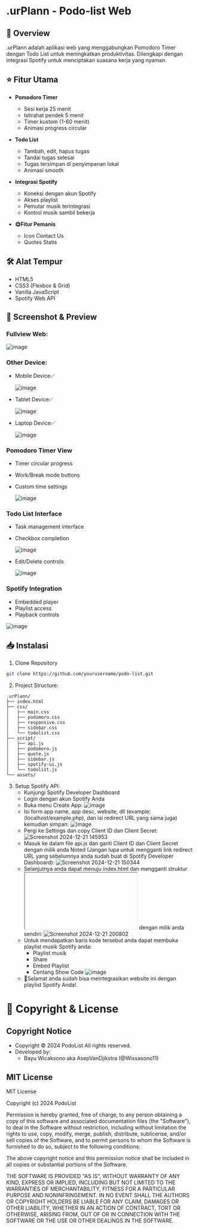 # .urPlann - Podo-list Web 

## 📝 Overview
.urPlann adalah aplikasi web yang menggabungkan Pomodoro Timer dengan Todo List untuk meningkatkan produktivitas. Dilengkapi dengan integrasi Spotify untuk menciptakan suasana kerja yang nyaman.

## ⭐ Fitur Utama
- **Pomodoro Timer**
  - Sesi kerja 25 menit
  - Istirahat pendek 5 menit
  - Timer kustom (1-60 menit)
  - Animasi progress circular

- **Todo List**
  - Tambah, edit, hapus tugas
  - Tandai tugas selesai
  - Tugas tersimpan di penyimpanan lokal
  - Animasi smooth
  
- **Integrasi Spotify**
  - Koneksi dengan akun Spotify
  - Akses playlist
  - Pemutar musik terintegrasi
  - Kontrol musik sambil bekerja
- **😋Fitur Pemanis**
  - Icon Contact Us
  - Quotes Statis

## 🛠️ Alat Tempur
- HTML5
- CSS3 (Flexbox & Grid)
- Vanilla JavaScript
- Spotify Web API
  
## 📸 Screenshot & Preview
### Fullview Web:
![image](https://github.com/user-attachments/assets/930fbffd-a80e-4e89-bdc0-cef319ae489c)

### Other Device:
- Mobile Device✅

  ![image](https://github.com/user-attachments/assets/6d1a515f-59c4-46f2-beef-5dd439eb521d)
  
- Tablet Device✅

  ![image](https://github.com/user-attachments/assets/5400462b-2500-4fbe-bf00-d504ee9f64e2)
  
- Laptop Device✅

  ![image](https://github.com/user-attachments/assets/fc50c24c-7e69-45bb-8937-1841af192a21)


### Pomodoro Timer View
- Timer circular progress
- Work/Break mode buttons
- Custom time settings

  ![image](https://github.com/user-attachments/assets/67a4f0f6-0ab7-4a90-b84f-e941afabaf33)

### Todo List Interface
- Task management interface
- Checkbox completion

  ![image](https://github.com/user-attachments/assets/cf4d8528-0925-42dd-8d69-a925ffafe59f)

- Edit/Delete controls

  ![image](https://github.com/user-attachments/assets/36d51ca9-f954-4d5d-b124-63b18d2c592c)

### Spotify Integration
- Embedded player
- Playlist access
- Playback controls

![image](https://github.com/user-attachments/assets/16c800e3-e025-48a9-9e90-511fc5ec97fb)


## 📥 Instalasi
1. Clone Repository
```bash
git clone https://github.com/yourusername/podo-list.git
```
2. Project Structure:
```
.urPlann/
├── index.html
├── css/
│   ├── main.css
│   ├── podomoro.css
│   ├── responsive.css
│   ├── sidebar.css
│   └── todolist.css
├── script/
│   ├── api.js
│   ├── podomoro.js
│   ├── quote.js
│   ├── sidebar.js
│   ├── spotify-ui.js
│   └── todolist.js
└── assets/
```
3. Setup Spotify API:
   - Kunjungi Spotify Developer Dashboard
   - Login dengan akun Spotify Anda
   - Buka menu Create App:
     ![image](https://github.com/user-attachments/assets/95afcc6b-af59-4592-8624-d5321595f703)
   - Isi form app name, app desc, website, dll (example: (localhost/example.php), dan isi redirect URL yang sama juga)
     kemudian simpan:
     ![image](https://github.com/user-attachments/assets/0c5ec8f1-f74d-4f8a-8fed-a0ad3c6f57ca)
   - Pergi ke Settings dan copy Client ID dan Client Secret:
     ![Screenshot 2024-12-21 145953](https://github.com/user-attachments/assets/65e47552-f919-4c52-8d9c-fcb1ccdd5746)
   - Masuk ke dalam file api.js dan ganti Client ID dan Client Secret dengan milik anda
     Noted (Jangan lupa untuk mengganti link redirect URL yang sebelumnya anda sudah buat di Spotify Developer Dashboard):
     ![Screenshot 2024-12-21 150344](https://github.com/user-attachments/assets/30d31860-0fde-4af0-8842-4121fc484772)
   - Selanjutnya anda dapat menuju index.html dan mengganti struktur <iframe></iframe> dengan milik
     anda sendiri:
     ![Screenshot 2024-12-21 200802](https://github.com/user-attachments/assets/f8abd7f6-1287-4bb2-a3b2-29b58ee99e8e)
   - Untuk mendapatkan baris kode tersebut anda dapat membuka playlist musik Spotify anda:
     - Playlist musik
     - Share
     - Embed Playlist
     - Centang Show Code
     ![image](https://github.com/user-attachments/assets/afb38dc2-9737-4276-9677-7a4ba86bc3b8)
   - 🎉Selamat anda sudah bisa meintegrasikan website ini dengan playlist Spotify Anda!.

# 📜 Copyright & License

## Copyright Notice
- Copyright © 2024 PodoList All rights reserved.
- Developed by:
  - Bayu Wicaksono aka AsepVanDjikstra (@Wissasono11)

## MIT License
MIT License

Copyright (c) 2024 PodoList

Permission is hereby granted, free of charge, to any person obtaining a copy of this software and associated documentation files (the "Software"), to deal in the Software without restriction, including without limitation the rights to use, copy, modify, merge, publish, distribute, sublicense, and/or sell copies of the Software, and to permit persons to whom the Software is furnished to do so, subject to the following conditions:

The above copyright notice and this permission notice shall be included in all copies or substantial portions of the Software.

THE SOFTWARE IS PROVIDED "AS IS", WITHOUT WARRANTY OF ANY KIND, EXPRESS OR IMPLIED, INCLUDING BUT NOT LIMITED TO THE WARRANTIES OF MERCHANTABILITY, FITNESS FOR A PARTICULAR PURPOSE AND NONINFRINGEMENT. IN NO EVENT SHALL THE AUTHORS OR COPYRIGHT HOLDERS BE LIABLE FOR ANY CLAIM, DAMAGES OR OTHER LIABILITY, WHETHER IN AN ACTION OF CONTRACT, TORT OR OTHERWISE, ARISING FROM, OUT OF OR IN CONNECTION WITH THE SOFTWARE OR THE USE OR OTHER DEALINGS IN THE SOFTWARE.
    


      
